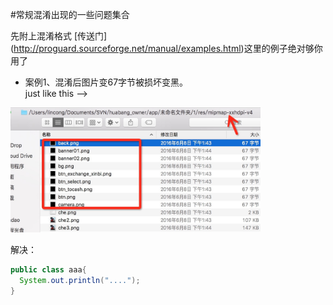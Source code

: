 #常规混淆出现的一些问题集合

先附上混淆格式 [传送门] (http://proguard.sourceforge.net/manual/examples.html)这里的例子绝对够你用了


* 案例1、混淆后图片变67字节被损坏变黑。</br>
just like this  -->  

<img src="https://github.com/shoucanjun/obfuscate/raw/master/image/obfuscate.png" height="200" width="400"/>
<!-- ![](https://github.com/shoucanjun/obfuscate/raw/master/image/obfuscate.png) -->

解决：

```java
public class aaa{
  System.out.println("....");
}
```

